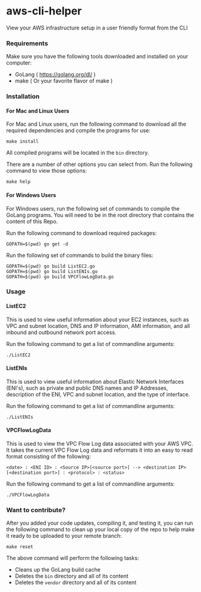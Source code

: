 # aws-cli-helper

View your AWS infrastructure setup in a user friendly format from the CLI

### Requirements

Make sure you have the following tools downloaded and installed on your computer:

* GoLang ( https://golang.org/dl/ )
* make ( Or your favorite flavor of make )

### Installation

#### For Mac and Linux Users

For Mac and Linux users, run the following command to download all the required dependencies and compile the programs for use:

```
make install
```
All compiled programs will be located in the `bin` directory.

There are a number of other options you can select from.  Run the following command to view those options:

```
make help
```

#### For Windows Users

For Windows users, run the following set of commands to compile the GoLang programs.  You will need to be in the root directory
that contains the content of this Repo.

Run the following command to download required packages:

```
GOPATH=$(pwd) go get -d
```

Run the following set of commands to build the binary files:

```
GOPATH=$(pwd) go build ListEC2.go
GOPATH=$(pwd) go build ListENIs.go
GOPATH=$(pwd) go build VPCFlowLogData.go

```

### Usage

#### ListEC2
This is used to view useful information about your EC2 instances, such as VPC and subnet location, DNS and IP 
information, AMI information, and all inbound and outbound network port access.  

Run the following command to get a list of commandline arguments:

```
./ListEC2
```

#### ListENIs
This is used to view useful information about Elastic Network Interfaces (ENI's), such as private and public
DNS names and IP Addresses, description of the ENI, VPC and subnet location, and the type of interface.

Run the following command to get a list of commandline arguments:

```
./ListENIs
```

#### VPCFlowLogData
This is used to view the VPC Flow Log data associated with your AWS VPC.  It takes the current VPC Flow Log 
data and reformats it into an easy to read format consisting of the following:

```
<date> : <ENI ID> : <Source IP>[<source port>] --> <destination IP>[<destination port>] : <protocol> : <status>
```

Run the following command to get a list of commandline arguments:

```
./VPCFlowLogData
```

### Want to contribute?

After you added your code updates, compiling it, and testing it, you can run the following command
to clean up your local copy of the repo to help make it ready to be uploaded to your remote branch:
 

```
make reset
```

The above command will perform the following tasks:

* Cleans up the GoLang build cache
* Deletes the `bin` directory and all of its content
* Deletes the `vendor` directory and all of its content


